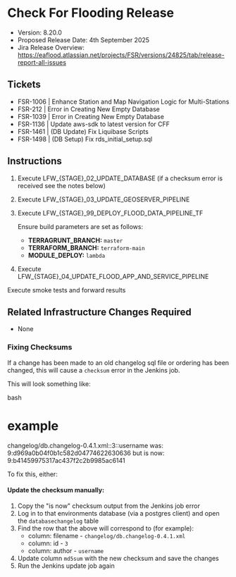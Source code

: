 # Check For Flooding Release

- Version: 8.20.0
- Proposed Release Date: 4th September 2025
- Jira Release Overview: https://eaflood.atlassian.net/projects/FSR/versions/24825/tab/release-report-all-issues

## Tickets


  
- FSR-1006 | Enhance Station and Map Navigation Logic for Multi-Stations
- FSR-212 | Error in Creating New Empty Database  
- FSR-1039 | Error in Creating New Empty Database  
- FSR-1136 | Update aws-sdk to latest version for CFF  
- FSR-1461 | (DB Update) Fix Liquibase Scripts  
- FSR-1498 | (DB Setup) Fix rds_initial_setup.sql 



## Instructions


1. Execute LFW_{STAGE}_02_UPDATE_DATABASE (if a checksum error is received see the notes below)
2. Execute LFW_{STAGE}_03_UPDATE_GEOSERVER_PIPELINE
3. Execute LFW_{STAGE}_99_DEPLOY_FLOOD_DATA_PIPELINE_TF  

   Ensure build parameters are set as follows:  
   - **TERRAGRUNT_BRANCH:** `master`  
   - **TERRAFORM_BRANCH:** `terraform-main`  
   - **MODULE_DEPLOY:** `lambda`

4. Execute LFW_{STAGE}_04_UPDATE_FLOOD_APP_AND_SERVICE_PIPELINE

Execute smoke tests and forward results

## Related Infrastructure Changes Required

- None


### Fixing Checksums

If a change has been made to an old changelog sql file or ordering has been changed, this will cause a `checksum` error in the Jenkins job.

This will look something like:

bash
# example
changelog/db.changelog-0.4.1.xml::3::username was: 9:d969a0b04f0b1c582d04774622630636 but is now: 9:b41459975317ac437f2c2b9985ac6141

To fix this, either:

#### Update the checksum manually:

1. Copy the "is now" checksum output from the Jenkins job error
2. Log in to that environments database (via a postgres client) and open the `databasechangelog` table
3. Find the row that the above will correspond to (for example):
    - column: filename - `changelog/db.changelog-0.4.1.xml`
    - column: id - `3`
    - column: author - `username`
4. Update column `md5sum` with the new checksum and save the changes
5. Run the Jenkins update job again
